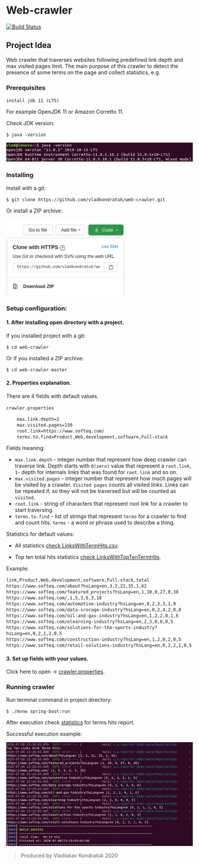 # Web-crawler

[![Build Status](https://travis-ci.org/vladkondratuk/web-crawler.svg?branch=master)](https://travis-ci.org/vladkondratuk/web-crawler)

## Project Idea

Web crawler that traverses websites following predefined link depth and max 
visited pages limit. The main purpose of this crawler to detect the presence of some terms on
the page and collect statistics, e.g.

### Prerequisites
   
    install jdk 11 (LTS)
  
  For example OpenJDK 11 or Amazon Corretto 11.
  
  Check JDK version:
    
    $ java -version
    
![java version example](documentation/images/java_version.png)
  
### Installing

  Install with a git:
  
    $ git clone https://github.com/vladkondratuk/web-crawler.git
    
  Or install a ZIP archive:
    
![Download ZIP](documentation/images/download_zip.png)

### Setup configuration:
    
#### 1. After installing open directory with a project.
  
  If you installed project with a git: 
  
    $ cd web-crawler
  
  Or if you installed a ZIP archive:
    
    $ cd web-crawler-master 
  
#### 2. Properties explanation.
  
 There are 4 fields with default values.
  
 `crawler.properties`
 
```properties
    max.link.depth=2
    max.visited.pages=150
    root.link=https://www.softeq.com/
    terms.to.find=Product,Web,development,software,Full-stack
```

 Fields meaning:
  
 - `max.link.depth` - integer number that represent how deep crawler can traverse link. 
 Depth starts with `0(zero)` value that represent a `root.link`, `1`- depth for internals links 
 that was found for `root.link` and so on.
 - `max.visited.pages` - integer number that represent how much pages will be visited by a crawler. 
 `Visited pages` counts all visited links. Links can be repeated if, so they will not be 
 traversed but will be counted as `visited`. 
 - `root.link` - string of characters that represent root link for a crawler to start traversing.
 - `terms.to.find` - list of strings that represent `terms` for a crawler to find and count hits.
 `terms` - a word or phrase used to describe a thing.
 
 Statistics for default values:
 
 - All statistics [check LinksWithTermHits.csv](statistics/LinksWithTermHits.csv).
 
 - Top ten total hits statistics [check LinksWithTopTenTermHits](statistics/LinksWithTopTenTermHits.csv).
  
 Example:   
    
 ```csv
link,Product,Web,development,software,Full-stack,total
https://www.softeq.com/about?hsLang=en,3,2,21,35,1,62
https://www.softeq.com/featured_projects?hsLang=en,1,10,0,27,0,38
https://www.softeq.com/,1,5,3,6,3,18
https://www.softeq.com/automotive-industry?hsLang=en,0,2,3,3,1,9
https://www.softeq.com/data-srorage-industry?hsLang=en,0,2,4,2,0,8
https://www.softeq.com/oil-and-gas-industry?hsLang=en,1,2,2,0,1,6
https://www.softeq.com/elearning-industry?hsLang=en,2,3,0,0,0,5
https://www.softeq.com/solutions-for-the-sports-industry?hsLang=en,0,2,1,2,0,5
https://www.softeq.com/construction-industry?hsLang=en,1,2,0,2,0,5
https://www.softeq.com/retail-solutions-industry?hsLang=en,0,2,2,1,0,5
```  
    
#### 3. Set up fields with your values. 
 
 Click here to open -> [crawler.properties](src/main/resources/crawler.properties).
 
### Running crawler

  Run terminal command in project directory:
  
    $ ./mvnw spring-boot:run
  
  After execution check [statistics](statistics) for terms hits report.
  
  Successful execution example:
  
  ![Successful execution](documentation/images/success_execution.png)   

>Produced by Vladiskav Kondratuk 2020